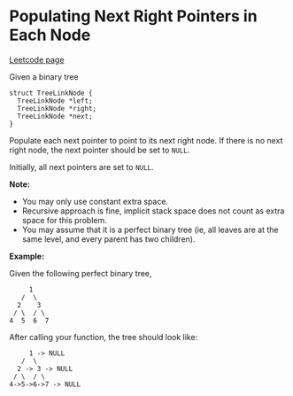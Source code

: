 # Populating Next Right Pointers in Each Node
[Leetcode page](https://leetcode.com/problems/populating-next-right-pointers-in-each-node/description)

Given a binary tree

    
    
    struct TreeLinkNode {
      TreeLinkNode *left;
      TreeLinkNode *right;
      TreeLinkNode *next;
    }
    

Populate each next pointer to point to its next right node. If there is no
next right node, the next pointer should be set to `NULL`.

Initially, all next pointers are set to `NULL`.

**Note:**

  * You may only use constant extra space.
  * Recursive approach is fine, implicit stack space does not count as extra space for this problem.
  * You may assume that it is a perfect binary tree (ie, all leaves are at the same level, and every parent has two children).

**Example:**

Given the following perfect binary tree,

    
    
         1
       /  \
      2    3
     / \  / \
    4  5  6  7
    

After calling your function, the tree should look like:

    
    
         1 -> NULL
       /  \
      2 -> 3 -> NULL
     / \  / \
    4->5->6->7 -> NULL
    

